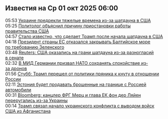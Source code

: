<h2>Известия на Ср 01 окт 2025 06:00</h2><!--2025-10-01 05:53:31-->
<div class="rssn">
  <div><span class="smaller gray hspace">05:53</span> <a class="nodecor" href="https://news.rambler.ru/world/55387837-ukraine-predrekli-tyazhelye-vremena-iz-za-shatdauna-v-ssha/">Украине предрекли тяжелые времена из-за шатдауна в США</a></div>
</div>
<div class="rssn">
  <div><span class="smaller gray hspace">05:25</span> <a class="nodecor" href="https://news.rambler.ru/world/55387803-politolog-obyasnil-prichinu-priostanovki-raboty-pravitelstva-ssha/">Политолог объяснил причину приостановки работы правительства США</a></div>
</div>
<div class="rssn">
  <div><span class="smaller gray hspace">04:57</span> <a class="nodecor" href="https://news.rambler.ru/world/55387748-stalo-izvestno-chto-sdelaet-tramp-posle-nachala-shatdauna-v-ssha/">Стало известно, что сделает Трамп после начала шатдауна в США</a></div>
</div>
<div class="rssn">
  <div><span class="smaller gray hspace">04:18</span> <a class="nodecor" href="https://news.rambler.ru/world/55387711-prezident-strany-es-otkazalsya-zakryvat-baltiyskoe-more-po-trebovaniyu-zelenskogo/">Президент страны ЕС отказался закрывать Балтийское море по требованию Зеленского</a></div>
</div>
<div class="rssn">
  <div><span class="smaller gray hspace">03:48</span> <a class="nodecor" href="https://news.rambler.ru/world/55387029-reuters-ssha-okazalis-na-grani-shatdauna-iz-za-raznoglasiy-v-senate/">Reuters: США оказались на грани шатдауна из-за разногласий в сенате</a></div>
</div>
<div class="rssn">
  <div><span class="smaller gray hspace">02:32</span> <a class="nodecor" href="https://news.rambler.ru/world/55387617-v-mid-germanii-prizval-nato-sohranyat-spokoystvie-iz-za-dronov/">В МИД Германии призвал НАТО сохранять спокойствие из-за дронов</a></div>
</div>
<div class="rssn">
  <div><span class="smaller gray hspace">01:56</span> <a class="nodecor" href="https://news.rambler.ru/world/55387578-stubb-tramp-pereshel-ot-politiki-pryanika-k-knutu-v-otnoshenii-rossii/">Стубб: Трамп перешел от политики пряника к кнуту в отношении России</a></div>
</div>
<div class="rssn">
  <div><span class="smaller gray hspace">02:11</span> <a class="nodecor" href="https://news.rambler.ru/world/55387597-estoniya-budet-prodavat-broshennye-na-granitse-s-rossiey-avtomobili/">Эстония будет продавать брошенные на границе с Россией автомобили</a></div>
</div>
<div class="rssn">
  <div><span class="smaller gray hspace">00:31</span> <a class="nodecor" href="https://news.rambler.ru/world/55383275-bloomberg-kantsler-frg-merts-i-glava-ek-fon-der-lyayen-pererugalis-iz-za-ukrainy/">Bloomberg: канцлер ФРГ Мерц и глава ЕК фон дер Ляйен переругались из-за Украины</a></div>
</div>
<div class="rssn">
  <div><span class="smaller gray hspace">00:14</span> <a class="nodecor" href="https://news.rambler.ru/world/55387327-tramp-svyazal-nachalo-ukrainskogo-konflikta-s-vyvodom-voysk-ssha-iz-afganistana/">Трамп связал начало украинского конфликта с выводом войск США из Афганистана</a></div>
</div><div class="rssurl gray smaller" style="display:none">http://news.rambler.ru/rss/world/</div>